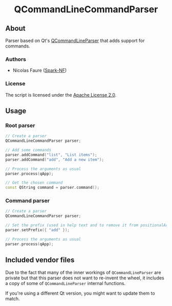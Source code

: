 <h1 align="center">QCommandLineCommandParser</h1>

## About
Parser based on Qt's [QCommandLineParser](https://doc.qt.io/qt-6/qcommandlineparser.html) that adds support for commands.

### Authors
* Nicolas Faure ([Spark-NF](https://github.com/Spark-NF))

### License
The script is licensed under the [Apache License 2.0](http://www.apache.org/licenses/LICENSE-2.0).

## Usage
### Root parser
```cpp
// Create a parser
QCommandLineCommandParser parser;

// Add some commands
parser.addCommand("list", "List items");
parser.addCommand("add", "Add a new item");

// Process the arguments as usual
parser.process(qApp);

// Get the chosen command
const QString command = parser.command();
```

### Command parser
```cpp
// Create a parser
QCommandLineCommandParser parser;

// Set the prefix (used in help text and to remove it from positionalArguments())
parser.setPrefix({ "add" });

// Process the arguments as usual
parser.process(qApp);
```

## Included vendor files
Due to the fact that many of the inner workings of `QCommandLineParser` are private but that this parser does not want to re-invent the wheel, it includes a copy of some of `QCommandLineParser` internal functions.

If you're using a different Qt version, you might want to update them to match.
